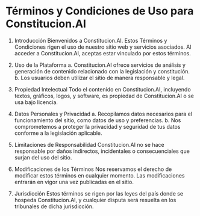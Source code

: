 # Términos y Condiciones de Uso para Constitucion.AI

1. Introducción
Bienvenidos a Constitucion.AI. Estos Términos y Condiciones rigen el uso de nuestro sitio web y servicios asociados. Al acceder a Constitucion.AI, aceptas estar vinculado por estos términos.

2. Uso de la Plataforma
a. Constitucion.AI ofrece servicios de análisis y generación de contenido relacionado con la legislación y constitución.
b. Los usuarios deben utilizar el sitio de manera responsable y legal.

3. Propiedad Intelectual
Todo el contenido en Constitucion.AI, incluyendo textos, gráficos, logos, y software, es propiedad de Constitucion.AI o se usa bajo licencia.

4. Datos Personales y Privacidad
a. Recopilamos datos necesarios para el funcionamiento del sitio, como datos de uso y preferencias.
b. Nos comprometemos a proteger la privacidad y seguridad de tus datos conforme a la legislación aplicable.

5. Limitaciones de Responsabilidad
Constitucion.AI no se hace responsable por daños indirectos, incidentales o consecuenciales que surjan del uso del sitio.

6. Modificaciones de los Términos
Nos reservamos el derecho de modificar estos términos en cualquier momento. Las modificaciones entrarán en vigor una vez publicadas en el sitio.

7. Jurisdicción
Estos términos se rigen por las leyes del país donde se hospeda Constitucion.AI, y cualquier disputa será resuelta en los tribunales de dicha jurisdicción.